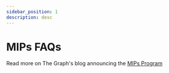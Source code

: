 ```yaml
---
sidebar_position: 1
description: desc
---
```


# MIPs FAQs

Read more on The Graph's blog announcing the [MIPs Program](https://thegraph.com/blog/mips-multi-chain-indexing-incentivized-program)
